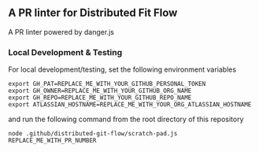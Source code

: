 ## A PR linter for Distributed Fit Flow 
A PR linter powered by danger.js

### Local Development & Testing
For local development/testing, set the following environment variables
```
export GH_PAT=REPLACE_ME_WITH_YOUR_GITHUB_PERSONAL_TOKEN
export GH_OWNER=REPLACE_ME_WITH_YOUR_GITHUB_ORG_NAME
export GH_REPO=REPLACE_ME_WITH_YOUR_GITHUB_REPO_NAME
export ATLASSIAN_HOSTNAME=REPLACE_ME_WITH_YOUR_ORG_ATLASSIAN_HOSTNAME
```
and run the following command from the root directory of this repository
```
node .github/distributed-git-flow/scratch-pad.js REPLACE_ME_WITH_PR_NUMBER
```